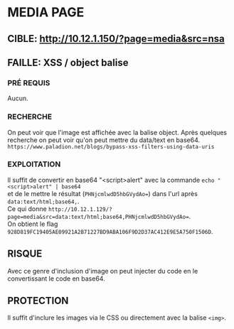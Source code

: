 # MEDIA PAGE

## CIBLE: http://10.12.1.150/?page=media&src=nsa

## FAILLE: XSS / object balise

### PRÉ REQUIS

Aucun.

### RECHERCHE

On peut voir que l'image est affichée avec la balise object.
Après quelques recherche on peut voir qu'on peut mettre du data/text en base64.
`https://www.paladion.net/blogs/bypass-xss-filters-using-data-uris`

### EXPLOITATION

Il suffit de convertir en base64 "\<script>alert" avec la commande `echo "<script>alert" | base64`<br>
et de le mettre le résultat (`PHNjcmlwdD5hbGVydAo=`) dans l'url après `data:text/html;base64,`.<br>
Ce qui donne `http://10.12.1.129/?page=media&src=data:text/html;base64,PHNjcmlwdD5hbGVydAo=`.<br>
On obtient le flag `928D819FC19405AE09921A2B71227BD9ABA106F9D2D37AC412E9E5A750F1506D`.<br>

## RISQUE

Avec ce genre d'inclusion d'image on peut injecter du code en le convertissant le code en base64.

## PROTECTION

Il suffit d'inclure les images via le CSS ou directement avec la balise `<img>`.
